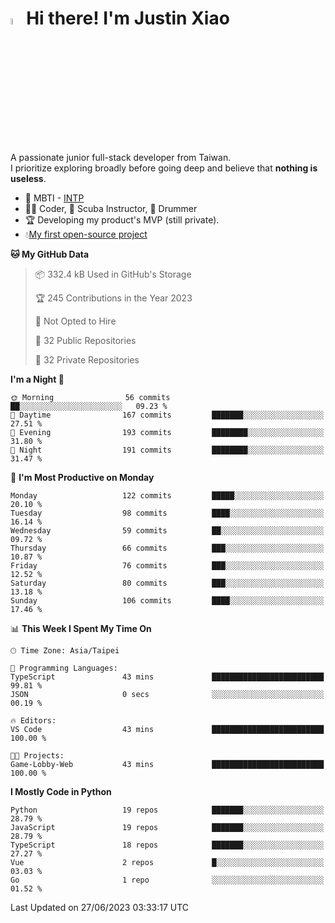 # <img src="https://media.giphy.com/media/hvRJCLFzcasrR4ia7z/giphy.gif" width="5%">Hi there! I'm Justin Xiao

A passionate junior full-stack developer from Taiwan.  
I prioritize exploring broadly before going deep and believe that **nothing is useless**.  


- 👀 MBTI - [INTP](https://www.16personalities.com/intp-personality)
- 👨‍💻 Coder, 🤿 Scuba Instructor, 🥁 Drummer
- 🏆 Developing my product's MVP (still private).
- 💧[My first open-source project](https://github.com/Game-as-a-Service/Game-Lobby-Web)


<!--START_SECTION:waka-->
**🐱 My GitHub Data** 

> 📦 332.4 kB Used in GitHub's Storage 
 > 
> 🏆 245 Contributions in the Year 2023
 > 
> 🚫 Not Opted to Hire
 > 
> 📜 32 Public Repositories 
 > 
> 🔑 32 Private Repositories 
 > 
**I'm a Night 🦉** 

```text
🌞 Morning                56 commits          ██░░░░░░░░░░░░░░░░░░░░░░░   09.23 % 
🌆 Daytime                167 commits         ███████░░░░░░░░░░░░░░░░░░   27.51 % 
🌃 Evening                193 commits         ████████░░░░░░░░░░░░░░░░░   31.80 % 
🌙 Night                  191 commits         ████████░░░░░░░░░░░░░░░░░   31.47 % 
```
📅 **I'm Most Productive on Monday** 

```text
Monday                   122 commits         █████░░░░░░░░░░░░░░░░░░░░   20.10 % 
Tuesday                  98 commits          ████░░░░░░░░░░░░░░░░░░░░░   16.14 % 
Wednesday                59 commits          ██░░░░░░░░░░░░░░░░░░░░░░░   09.72 % 
Thursday                 66 commits          ███░░░░░░░░░░░░░░░░░░░░░░   10.87 % 
Friday                   76 commits          ███░░░░░░░░░░░░░░░░░░░░░░   12.52 % 
Saturday                 80 commits          ███░░░░░░░░░░░░░░░░░░░░░░   13.18 % 
Sunday                   106 commits         ████░░░░░░░░░░░░░░░░░░░░░   17.46 % 
```


📊 **This Week I Spent My Time On** 

```text
🕑︎ Time Zone: Asia/Taipei

💬 Programming Languages: 
TypeScript               43 mins             █████████████████████████   99.81 % 
JSON                     0 secs              ░░░░░░░░░░░░░░░░░░░░░░░░░   00.19 % 

🔥 Editors: 
VS Code                  43 mins             █████████████████████████   100.00 % 

🐱‍💻 Projects: 
Game-Lobby-Web           43 mins             █████████████████████████   100.00 % 
```

**I Mostly Code in Python** 

```text
Python                   19 repos            ███████░░░░░░░░░░░░░░░░░░   28.79 % 
JavaScript               19 repos            ███████░░░░░░░░░░░░░░░░░░   28.79 % 
TypeScript               18 repos            ███████░░░░░░░░░░░░░░░░░░   27.27 % 
Vue                      2 repos             █░░░░░░░░░░░░░░░░░░░░░░░░   03.03 % 
Go                       1 repo              ░░░░░░░░░░░░░░░░░░░░░░░░░   01.52 % 
```




 Last Updated on 27/06/2023 03:33:17 UTC
<!--END_SECTION:waka-->
